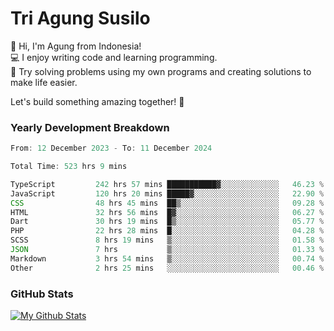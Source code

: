 # Tri Agung Susilo

👋 Hi, I'm Agung from Indonesia!<br>
💻 I enjoy writing code and learning programming.<br>
🧠 Try solving problems using my own programs and creating solutions to make life easier.

Let's build something amazing together! 🚀

### Yearly Development Breakdown

<!--START_SECTION:waka-->

```TypeScript JavaScript PHP
From: 12 December 2023 - To: 11 December 2024

Total Time: 523 hrs 9 mins

TypeScript         242 hrs 57 mins ███████████▓░░░░░░░░░░░░░   46.23 %
JavaScript         120 hrs 20 mins █████▓░░░░░░░░░░░░░░░░░░░   22.90 %
CSS                48 hrs 45 mins  ██▒░░░░░░░░░░░░░░░░░░░░░░   09.28 %
HTML               32 hrs 56 mins  █▓░░░░░░░░░░░░░░░░░░░░░░░   06.27 %
Dart               30 hrs 19 mins  █▒░░░░░░░░░░░░░░░░░░░░░░░   05.77 %
PHP                22 hrs 28 mins  █░░░░░░░░░░░░░░░░░░░░░░░░   04.28 %
SCSS               8 hrs 19 mins   ▒░░░░░░░░░░░░░░░░░░░░░░░░   01.58 %
JSON               7 hrs           ▒░░░░░░░░░░░░░░░░░░░░░░░░   01.33 %
Markdown           3 hrs 54 mins   ▒░░░░░░░░░░░░░░░░░░░░░░░░   00.74 %
Other              2 hrs 25 mins   ░░░░░░░░░░░░░░░░░░░░░░░░░   00.46 %
```

<!--END_SECTION:waka-->

### GitHub Stats

[![My Github Stats](https://github-readme-stats.vercel.app/api?username=triagung128&show_icons=true&hide=contribs,issues&count_private=true&theme=tokyonight)](https://github.com/triagung128)

<!-- [![Top Langs](https://github-readme-stats.vercel.app/api/top-langs/?username=triagung128&layout=compact)](https://github.com/triagung128) -->
